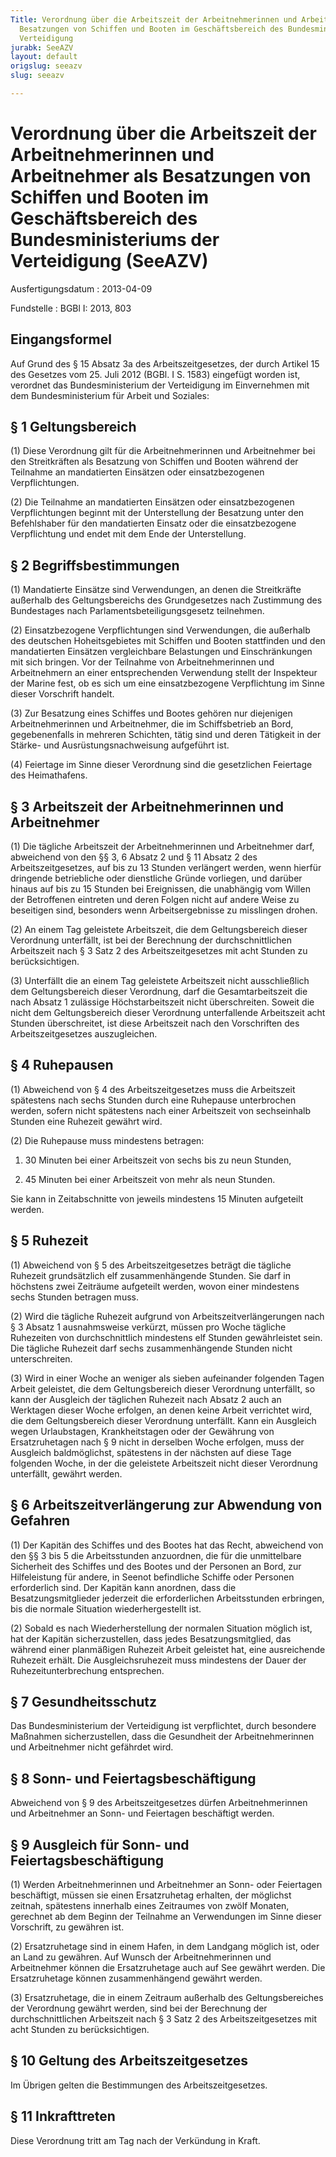 ```yaml
---
Title: Verordnung über die Arbeitszeit der Arbeitnehmerinnen und Arbeitnehmer als
  Besatzungen von Schiffen und Booten im Geschäftsbereich des Bundesministeriums der
  Verteidigung
jurabk: SeeAZV
layout: default
origslug: seeazv
slug: seeazv

---
```


# Verordnung über die Arbeitszeit der Arbeitnehmerinnen und Arbeitnehmer als Besatzungen von Schiffen und Booten im Geschäftsbereich des Bundesministeriums der Verteidigung (SeeAZV)

Ausfertigungsdatum
:   2013-04-09

Fundstelle
:   BGBl I: 2013, 803


## Eingangsformel

Auf Grund des § 15 Absatz 3a des Arbeitszeitgesetzes, der durch
Artikel 15 des Gesetzes vom 25. Juli 2012 (BGBl. I S. 1583) eingefügt
worden ist, verordnet das Bundesministerium der Verteidigung im
Einvernehmen mit dem Bundesministerium für Arbeit und Soziales:


## § 1 Geltungsbereich

(1) Diese Verordnung gilt für die Arbeitnehmerinnen und Arbeitnehmer
bei den Streitkräften als Besatzung von Schiffen und Booten während
der Teilnahme an mandatierten Einsätzen oder einsatzbezogenen
Verpflichtungen.

(2) Die Teilnahme an mandatierten Einsätzen oder einsatzbezogenen
Verpflichtungen beginnt mit der Unterstellung der Besatzung unter den
Befehlshaber für den mandatierten Einsatz oder die einsatzbezogene
Verpflichtung und endet mit dem Ende der Unterstellung.


## § 2 Begriffsbestimmungen

(1) Mandatierte Einsätze sind Verwendungen, an denen die Streitkräfte
außerhalb des Geltungsbereichs des Grundgesetzes nach Zustimmung des
Bundestages nach Parlamentsbeteiligungsgesetz teilnehmen.

(2) Einsatzbezogene Verpflichtungen sind Verwendungen, die außerhalb
des deutschen Hoheitsgebietes mit Schiffen und Booten stattfinden und
den mandatierten Einsätzen vergleichbare Belastungen und
Einschränkungen mit sich bringen. Vor der Teilnahme von
Arbeitnehmerinnen und Arbeitnehmern an einer entsprechenden Verwendung
stellt der Inspekteur der Marine fest, ob es sich um eine
einsatzbezogene Verpflichtung im Sinne dieser Vorschrift handelt.

(3) Zur Besatzung eines Schiffes und Bootes gehören nur diejenigen
Arbeitnehmerinnen und Arbeitnehmer, die im Schiffsbetrieb an Bord,
gegebenenfalls in mehreren Schichten, tätig sind und deren Tätigkeit
in der Stärke- und Ausrüstungsnachweisung aufgeführt ist.

(4) Feiertage im Sinne dieser Verordnung sind die gesetzlichen
Feiertage des Heimathafens.


## § 3 Arbeitszeit der Arbeitnehmerinnen und Arbeitnehmer

(1) Die tägliche Arbeitszeit der Arbeitnehmerinnen und Arbeitnehmer
darf, abweichend von den §§ 3, 6 Absatz 2 und § 11 Absatz 2 des
Arbeitszeitgesetzes, auf bis zu 13 Stunden verlängert werden, wenn
hierfür dringende betriebliche oder dienstliche Gründe vorliegen, und
darüber hinaus auf bis zu 15 Stunden bei Ereignissen, die unabhängig
vom Willen der Betroffenen eintreten und deren Folgen nicht auf andere
Weise zu beseitigen sind, besonders wenn Arbeitsergebnisse zu
misslingen drohen.

(2) An einem Tag geleistete Arbeitszeit, die dem Geltungsbereich
dieser Verordnung unterfällt, ist bei der Berechnung der
durchschnittlichen Arbeitszeit nach § 3 Satz 2 des Arbeitszeitgesetzes
mit acht Stunden zu berücksichtigen.

(3) Unterfällt die an einem Tag geleistete Arbeitszeit nicht
ausschließlich dem Geltungsbereich dieser Verordnung, darf die
Gesamtarbeitszeit die nach Absatz 1 zulässige Höchstarbeitszeit nicht
überschreiten. Soweit die nicht dem Geltungsbereich dieser Verordnung
unterfallende Arbeitszeit acht Stunden überschreitet, ist diese
Arbeitszeit nach den Vorschriften des Arbeitszeitgesetzes
auszugleichen.


## § 4 Ruhepausen

(1) Abweichend von § 4 des Arbeitszeitgesetzes muss die Arbeitszeit
spätestens nach sechs Stunden durch eine Ruhepause unterbrochen
werden, sofern nicht spätestens nach einer Arbeitszeit von
sechseinhalb Stunden eine Ruhezeit gewährt wird.

(2) Die Ruhepause muss mindestens betragen:

1.  30 Minuten bei einer Arbeitszeit von sechs bis zu neun Stunden,


2.  45 Minuten bei einer Arbeitszeit von mehr als neun Stunden.



Sie kann in Zeitabschnitte von jeweils mindestens 15 Minuten
aufgeteilt werden.


## § 5 Ruhezeit

(1) Abweichend von § 5 des Arbeitszeitgesetzes beträgt die tägliche
Ruhezeit grundsätzlich elf zusammenhängende Stunden. Sie darf in
höchstens zwei Zeiträume aufgeteilt werden, wovon einer mindestens
sechs Stunden betragen muss.

(2) Wird die tägliche Ruhezeit aufgrund von Arbeitszeitverlängerungen
nach § 3 Absatz 1 ausnahmsweise verkürzt, müssen pro Woche tägliche
Ruhezeiten von durchschnittlich mindestens elf Stunden gewährleistet
sein. Die tägliche Ruhezeit darf sechs zusammenhängende Stunden nicht
unterschreiten.

(3) Wird in einer Woche an weniger als sieben aufeinander folgenden
Tagen Arbeit geleistet, die dem Geltungsbereich dieser Verordnung
unterfällt, so kann der Ausgleich der täglichen Ruhezeit nach Absatz 2
auch an Werktagen dieser Woche erfolgen, an denen keine Arbeit
verrichtet wird, die dem Geltungsbereich dieser Verordnung unterfällt.
Kann ein Ausgleich wegen Urlaubstagen, Krankheitstagen oder der
Gewährung von Ersatzruhetagen nach § 9 nicht in derselben Woche
erfolgen, muss der Ausgleich baldmöglichst, spätestens in der nächsten
auf diese Tage folgenden Woche, in der die geleistete Arbeitszeit
nicht dieser Verordnung unterfällt, gewährt werden.


## § 6 Arbeitszeitverlängerung zur Abwendung von Gefahren

(1) Der Kapitän des Schiffes und des Bootes hat das Recht, abweichend
von den §§ 3 bis 5 die Arbeitsstunden anzuordnen, die für die
unmittelbare Sicherheit des Schiffes und des Bootes und der Personen
an Bord, zur Hilfeleistung für andere, in Seenot befindliche Schiffe
oder Personen erforderlich sind. Der Kapitän kann anordnen, dass die
Besatzungsmitglieder jederzeit die erforderlichen Arbeitsstunden
erbringen, bis die normale Situation wiederhergestellt ist.

(2) Sobald es nach Wiederherstellung der normalen Situation möglich
ist, hat der Kapitän sicherzustellen, dass jedes Besatzungsmitglied,
das während einer planmäßigen Ruhezeit Arbeit geleistet hat, eine
ausreichende Ruhezeit erhält. Die Ausgleichsruhezeit muss mindestens
der Dauer der Ruhezeitunterbrechung entsprechen.


## § 7 Gesundheitsschutz

Das Bundesministerium der Verteidigung ist verpflichtet, durch
besondere Maßnahmen sicherzustellen, dass die Gesundheit der
Arbeitnehmerinnen und Arbeitnehmer nicht gefährdet wird.


## § 8 Sonn- und Feiertagsbeschäftigung

Abweichend von § 9 des Arbeitszeitgesetzes dürfen Arbeitnehmerinnen
und Arbeitnehmer an Sonn- und Feiertagen beschäftigt werden.


## § 9 Ausgleich für Sonn- und Feiertagsbeschäftigung

(1) Werden Arbeitnehmerinnen und Arbeitnehmer an Sonn- oder Feiertagen
beschäftigt, müssen sie einen Ersatzruhetag erhalten, der möglichst
zeitnah, spätestens innerhalb eines Zeitraumes von zwölf Monaten,
gerechnet ab dem Beginn der Teilnahme an Verwendungen im Sinne dieser
Vorschrift, zu gewähren ist.

(2) Ersatzruhetage sind in einem Hafen, in dem Landgang möglich ist,
oder an Land zu gewähren. Auf Wunsch der Arbeitnehmerinnen und
Arbeitnehmer können die Ersatzruhetage auch auf See gewährt werden.
Die Ersatzruhetage können zusammenhängend gewährt werden.

(3) Ersatzruhetage, die in einem Zeitraum außerhalb des
Geltungsbereiches der Verordnung gewährt werden, sind bei der
Berechnung der durchschnittlichen Arbeitszeit nach § 3 Satz 2 des
Arbeitszeitgesetzes mit acht Stunden zu berücksichtigen.


## § 10 Geltung des Arbeitszeitgesetzes

Im Übrigen gelten die Bestimmungen des Arbeitszeitgesetzes.


## § 11 Inkrafttreten

Diese Verordnung tritt am Tag nach der Verkündung in Kraft.

